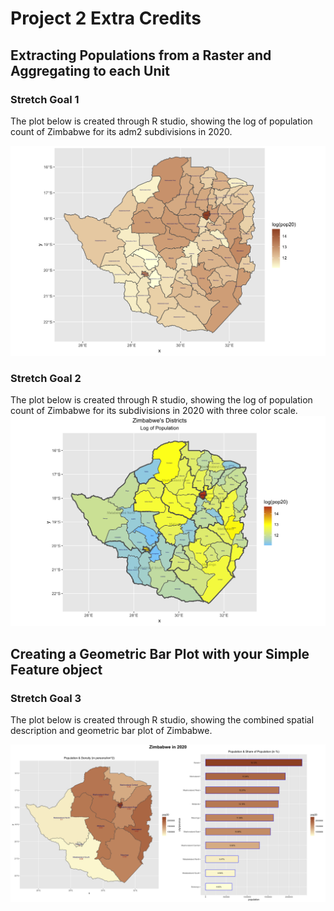 # Project 2 Extra Credits

## Extracting Populations from a Raster and Aggregating to each Unit
### Stretch Goal 1
The plot below is created through R studio, showing the log of population count of Zimbabwe for its adm2 subdivisions in 2020.


![](zwe_adm2_pop20.png)
### Stretch Goal 2
The plot below is created through R studio, showing the log of population count of Zimbabwe for its subdivisions in 2020 with three color scale.
![](zwe_districts_pop20.png)

## Creating a Geometric Bar Plot with your Simple Feature object

### Stretch Goal 3
The plot below is created through R studio, showing the combined spatial description and geometric bar plot of Zimbabwe.

![](zimbabwe.png)
